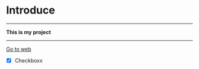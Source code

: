# Introduce

---

**This is my project**
___
[Go to web](https://www.facebook.com/Duy.Thai1208 "Website")

- [x] Checkboxx 
